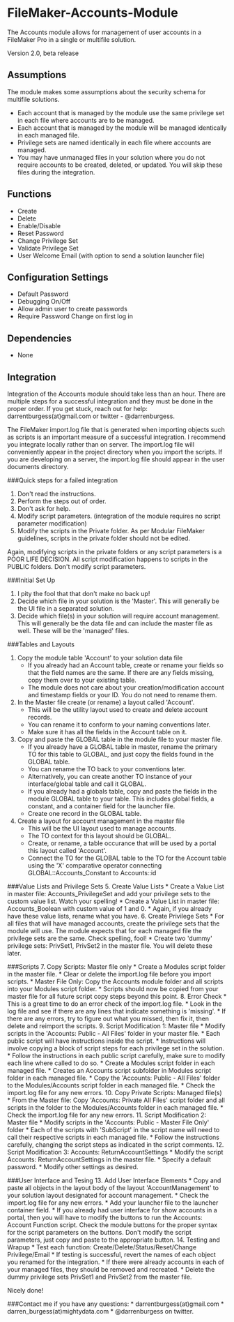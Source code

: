 FileMaker-Accounts-Module
=========================

The Accounts module allows for management of user accounts in a FileMaker Pro in a single or multifile solution.

Version 2.0, beta release

Assumptions
-----------
The module makes some assumptions about the security schema for multifile solutions.
* Each account that is managed by the module use the same privilege set in each file where accounts are to be managed.
* Each account that is managed by the module will be managed identically in each managed file.
* Privilege sets are named identically in each file where accounts are managed.
* You may have unmanaged files in your solution where you do not require accounts to be created, deleted, or updated. You will skip these files during the integration.

Functions
---------
* Create
* Delete
* Enable/Disable
* Reset Password
* Change Privilege Set
* Validate Privilege Set
* User Welcome Email (with option to send a solution launcher file)

Configuration Settings
----------------------
* Default Password
* Debugging On/Off
* Allow admin user to create passwords
* Require Password Change on first log in

Dependencies
------------
* None

Integration
-----------
Integration of the Accounts module should take less than an hour. There are multiple steps for a successful integration and they must be done in the proper order. If you get stuck, reach out for help: darrentburgess(at)gmail.com or twitter - @darrenburgess.

The FileMaker import.log file that is generated when importing objects such as scripts is an important measure of a successful integration. I recommend you integrate locally rather than on server.  The import.log file will conveniently appear in the project directory when you import the scripts. If you are developing on a server, the import.log file should appear in the user documents directory.

###Quick steps for a failed integration
1. Don't read the instructions.
2. Perform the steps out of order.
3. Don't ask for help.
4. Modify script parameters. (integration of the module requires no script parameter modification)
5. Modify the scripts in the Private folder. As per Modular FileMaker guidelines, scripts in the private folder should not be edited.

Again, modifying scripts in the private folders or any script parameters is a POOR LIFE DECISION. All script modification happens to scripts in the PUBLIC folders. Don't modify script parameters.

###Initial Set Up
1. I pity the fool that that don't make no back up!
2. Decide which file in your solution is the 'Master'. This will generally be the UI file in a separated solution.
3. Decide which file(s) in your solution will require account management. This will generally be the data file and can include the master file as well. These will be the 'managed' files.

###Tables and Layouts
1. Copy the module table 'Account' to your solution data file
	* If you already had an Account table, create or rename your fields so that the field names are the same. If there are any fields missing, copy them over to your existing table.
	* The module does not care about your creation/modification account and timestamp fields or your ID. You do not need to rename them.
2. In the Master file create (or rename) a layout called 'Account'. 
	* This will be the utility layout used to create and delete account records.
	* You can rename it to conform to your naming conventions later.
	* Make sure it has all the fields in the Account table on it.
3. Copy and paste the GLOBAL table in the module file to your master file.  
	* If you already have a GLOBAL table in master, rename the primary TO for this table to GLOBAL, and just copy the fields found in the GLOBAL table.  
	* You can rename the TO back to your conventions later.  
	* Alternatively, you can create another TO instance of your interface/global table and call it GLOBAL.
	* If you already had a globals table, copy and paste the fields in the module GLOBAL table to your table. This includes global fields, a constant, and a container field for the launcher file.
	* Create one record in the GLOBAL table.
4. Create a layout for account management in the master file
	* This will be the UI layout used to manage accounts.
	* The TO context for this layout should be GLOBAL.  
	* Create, or rename, a table occurance that will be used by a portal this layout called 'Account'.
	* Connect the TO for the GLOBAL table to the TO for the Account table using the 'X' comparative operator connecting GLOBAL::Accounts_Constant to Accounts::id

###Value Lists and Privilege Sets
5. Create Value Lists
	* Create a Value List in master file: Accounts_PrivilegeSet and add your privilege sets to the custom value list. Watch your spelling! 
	* Create a Value List in master file: Accounts_Boolean with custom value of 1 and 0.
	* Again, if you already have these value lists, rename what you have.
6. Create Privilege Sets
	* For all files that will have managed accounts, create the privilege sets that the module will use. The module expects that for each managed file the privilege sets are the same. Check spelling, fool!
	* Create two 'dummy' privilege sets: PrivSet1, PrivSet2 in the master file. You will delete these later.

###Scripts
7. Copy Scripts: Master file only
	* Create a Modules script folder in the master file.
	* Clear or delete the import.log file before you import scripts.
	* Master File Only: Copy the Accounts module folder and all scripts into your Modules script folder.
	* Scripts should now be copied from your master file for all future script copy steps beyond this point.
8. Error Check
	* This is a great time to do an error check of the import.log file.
	* Look in the log file and see if there are any lines that indicate something is 'missing'.
	* If there are any errors, try to figure out what you missed, then fix it, then delete and reimport the scripts.
9. Script Modification 1: Master file
	* Modify scripts in the 'Accounts: Public - All Files' folder in your master file.
	* Each public script will have instructions inside the script.
	* Instructions will involve copying a block of script steps for each privilege set in the solution.
	* Follow the instructions in each public script carefully, make sure to modify each line where called to do so.
	* Create a Modules script folder in each managed file.
	* Creates an Accounts script subfolder in Modules script folder in each managed file.
	* Copy the 'Accounts: Public - All Files' folder to the Modules/Accounts script folder in each managed file.
	* Check the import.log file for any new errors.
10. Copy Private Scripts: Managed file(s)
	* From the Master file: Copy 'Accounts: Private All Files' script folder and all scripts in the folder to the Modules/Accounts folder in each managed file.
	* Check the import.log file for any new errors.
11. Script Modification 2: Master file
	* Modify scripts in the 'Accounts: Public - Master File Only' folder
	* Each of the scripts with 'SubScript' in the script name will need to call their respective scripts in each managed file.
	* Follow the instructions carefully, changing the script steps as indicated in the script comments.
12. Script Modification 3: Accounts: ReturnAccountSettings
	* Modify the script Accounts: ReturnAccountSettings in the master file.
	* Specify a default password.
	* Modify other settings as desired.

###User Interface and Tesing
13. Add User Interface Elements
	* Copy and paste all objects in the layout body of the layout 'AccountManagement' to your solution layout designated for account management.
	* Check the import.log file for any new errors.
	* Add your launcher file to the launcher container field.
	* If you already had user interface for show accounts in a portal, then you will have to modify the buttons to run the Accounts: Account Function script.  Check the module buttons for the proper syntax for the script parameters on the buttons. Don't modify the script parameters, just copy and paste to the appropriate button.
14. Testing and Wrapup
	* Test each function: Create/Delete/Status/Reset/Change Privilege/Email
	* If testing is successful, revert the names of each object you renamed for the integration.
	* If there were already accounts in each of your managed files, they should be removed and recreated.
	* Delete the dummy privilege sets PrivSet1 and PrivSet2 from the master file.

Nicely done!

###Contact me if you have any questions:
	* darrentburgess(at)gmail.com
	* darren_burgess(at)mightydata.com
	* @darrenburgess on twitter.





